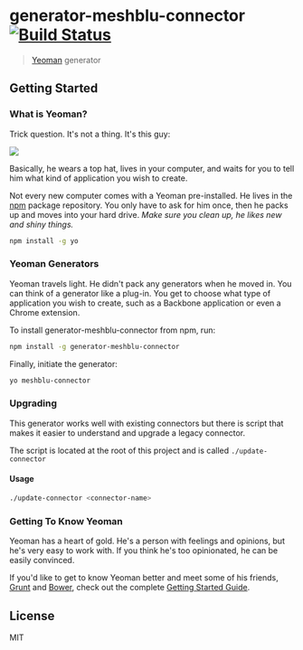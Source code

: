 # generator-meshblu-connector [![Build Status](https://secure.travis-ci.org/iamruinous/generator-meshblu-connector.png?branch=master)](https://travis-ci.org/iamruinous/generator-meshblu-connector)

> [Yeoman](http://yeoman.io) generator


## Getting Started

### What is Yeoman?

Trick question. It's not a thing. It's this guy:

![](http://i.imgur.com/JHaAlBJ.png)

Basically, he wears a top hat, lives in your computer, and waits for you to tell him what kind of application you wish to create.

Not every new computer comes with a Yeoman pre-installed. He lives in the [npm](https://npmjs.org) package repository. You only have to ask for him once, then he packs up and moves into your hard drive. *Make sure you clean up, he likes new and shiny things.*

```bash
npm install -g yo
```

### Yeoman Generators

Yeoman travels light. He didn't pack any generators when he moved in. You can think of a generator like a plug-in. You get to choose what type of application you wish to create, such as a Backbone application or even a Chrome extension.

To install generator-meshblu-connector from npm, run:

```bash
npm install -g generator-meshblu-connector
```

Finally, initiate the generator:

```bash
yo meshblu-connector
```


### Upgrading

This generator works well with existing connectors but there is script that makes it easier to understand and upgrade a legacy connector.

The script is located at the root of this project and is called `./update-connector`

#### Usage

```bash
./update-connector <connector-name>
```

### Getting To Know Yeoman

Yeoman has a heart of gold. He's a person with feelings and opinions, but he's very easy to work with. If you think he's too opinionated, he can be easily convinced.

If you'd like to get to know Yeoman better and meet some of his friends, [Grunt](http://gruntjs.com) and [Bower](http://bower.io), check out the complete [Getting Started Guide](https://github.com/yeoman/yeoman/wiki/Getting-Started).


## License

MIT
